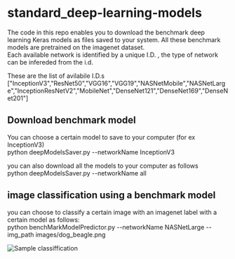 # standard_deep-learning-models

The code in this repo enables you to download the benchmark deep learning Keras  models as files saved to your system. All these benchmark models are pretrained on the imagenet dataset. </br>
Each available  network is identified by a unique I.D.  , the type  of network can be infereded from the i.d.


These are the list of avilabile I.D.s
["InceptionV3","ResNet50","VGG16","VGG19","NASNetMobile","NASNetLarge","InceptionResNetV2","MobileNet","DenseNet121","DenseNet169","DenseNet201"]

## Download benchmark model
You can choose a certain model to save to your computer  (for ex InceptionV3) </br>
python deepModelsSaver.py --networkName InceptionV3    

you can also download all the models to your computer as follows </br>
python deepModelsSaver.py --networkName all

## image classification using  a benchmark model 
you can choose to classify a certain image with an imagenet label with a certain model as follows:  </br>
python benchMarkModelPredictor.py --networkName  NASNetLarge --img_path images/dog_beagle.png  


 ![Sample classiffication](https://github.com/Walid-Ahmed/standard_deep-learning-models/blob/master/results/elph.jpeg)
